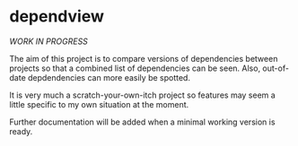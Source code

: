 # dependview

*WORK IN PROGRESS*

The aim of this project is to compare versions of dependencies between projects so that a combined list of dependencies can be seen.  Also, out-of-date depdendencies can more easily be spotted.

It is very much a scratch-your-own-itch project so features may seem a little specific to my own situation at the moment.

Further documentation will be added when a minimal working version is ready.